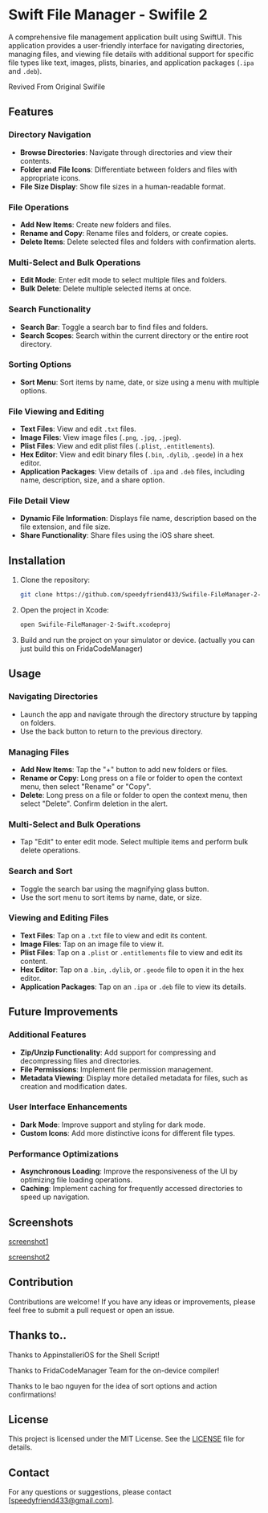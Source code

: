# Swift File Manager - Swifile 2

A comprehensive file management application built using SwiftUI. This application provides a user-friendly interface for navigating directories, managing files, and viewing file details with additional support for specific file types like text, images, plists, binaries, and application packages (`.ipa` and `.deb`).

Revived From Original Swifile

## Features

### Directory Navigation
- **Browse Directories**: Navigate through directories and view their contents.
- **Folder and File Icons**: Differentiate between folders and files with appropriate icons.
- **File Size Display**: Show file sizes in a human-readable format.

### File Operations
- **Add New Items**: Create new folders and files.
- **Rename and Copy**: Rename files and folders, or create copies.
- **Delete Items**: Delete selected files and folders with confirmation alerts.

### Multi-Select and Bulk Operations
- **Edit Mode**: Enter edit mode to select multiple files and folders.
- **Bulk Delete**: Delete multiple selected items at once.

### Search Functionality
- **Search Bar**: Toggle a search bar to find files and folders.
- **Search Scopes**: Search within the current directory or the entire root directory.

### Sorting Options
- **Sort Menu**: Sort items by name, date, or size using a menu with multiple options.

### File Viewing and Editing
- **Text Files**: View and edit `.txt` files.
- **Image Files**: View image files (`.png`, `.jpg`, `.jpeg`).
- **Plist Files**: View and edit plist files (`.plist`, `.entitlements`).
- **Hex Editor**: View and edit binary files (`.bin`, `.dylib`, `.geode`) in a hex editor.
- **Application Packages**: View details of `.ipa` and `.deb` files, including name, description, size, and a share option.

### File Detail View
- **Dynamic File Information**: Displays file name, description based on the file extension, and file size.
- **Share Functionality**: Share files using the iOS share sheet.

## Installation

1. Clone the repository:
    ```sh
    git clone https://github.com/speedyfriend433/Swifile-FileManager-2-Swift.git
    ```
2. Open the project in Xcode:
    ```sh
    open Swifile-FileManager-2-Swift.xcodeproj
    ```
3. Build and run the project on your simulator or device. (actually you can just build this on FridaCodeManager)

## Usage

### Navigating Directories
- Launch the app and navigate through the directory structure by tapping on folders.
- Use the back button to return to the previous directory.

### Managing Files
- **Add New Items**: Tap the "+" button to add new folders or files.
- **Rename or Copy**: Long press on a file or folder to open the context menu, then select "Rename" or "Copy".
- **Delete**: Long press on a file or folder to open the context menu, then select "Delete". Confirm deletion in the alert.

### Multi-Select and Bulk Operations
- Tap "Edit" to enter edit mode. Select multiple items and perform bulk delete operations.

### Search and Sort
- Toggle the search bar using the magnifying glass button.
- Use the sort menu to sort items by name, date, or size.

### Viewing and Editing Files
- **Text Files**: Tap on a `.txt` file to view and edit its content.
- **Image Files**: Tap on an image file to view it.
- **Plist Files**: Tap on a `.plist` or `.entitlements` file to view and edit its content.
- **Hex Editor**: Tap on a `.bin`, `.dylib`, or `.geode` file to open it in the hex editor.
- **Application Packages**: Tap on an `.ipa` or `.deb` file to view its details.

## Future Improvements

### Additional Features
- **Zip/Unzip Functionality**: Add support for compressing and decompressing files and directories.
- **File Permissions**: Implement file permission management.
- **Metadata Viewing**: Display more detailed metadata for files, such as creation and modification dates.

### User Interface Enhancements
- **Dark Mode**: Improve support and styling for dark mode.
- **Custom Icons**: Add more distinctive icons for different file types.

### Performance Optimizations
- **Asynchronous Loading**: Improve the responsiveness of the UI by optimizing file loading operations.
- **Caching**: Implement caching for frequently accessed directories to speed up navigation.

## Screenshots
[screenshot1](https://github.com/speedyfriend433/Swifile-FileManager-2-Swift/assets/171631703/05a97cbf-55a0-4028-9e43-c958bd87944d)

[screenshot2](https://github.com/speedyfriend433/Swifile-FileManager-2-Swift/assets/171631703/64b30c60-e474-44d4-9b6a-ccd336519d10)

## Contribution

Contributions are welcome! If you have any ideas or improvements, please feel free to submit a pull request or open an issue.

## Thanks to..

Thanks to AppinstalleriOS for the Shell Script!

Thanks to FridaCodeManager Team for the on-device compiler!

Thanks to le bao nguyen for the idea of sort options and action confirmations!

## License

This project is licensed under the MIT License. See the [LICENSE](LICENSE) file for details.

## Contact

For any questions or suggestions, please contact [speedyfriend433@gmail.com].
